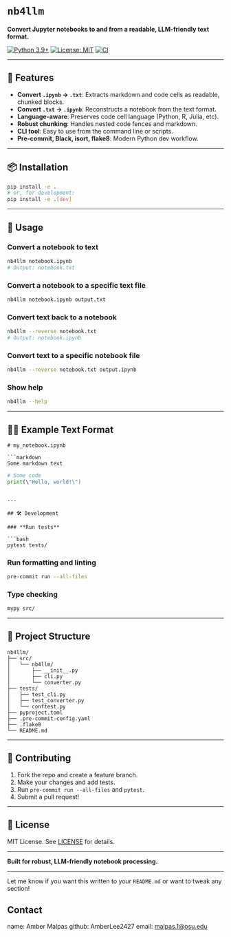 # `nb4llm`

**Convert Jupyter notebooks to and from a readable, LLM-friendly text format.**

[![Python 3.9+](https://img.shields.io/badge/python-3.9+-blue.svg)](https://www.python.org/downloads/)
[![License: MIT](https://img.shields.io/badge/License-MIT-yellow.svg)](https://opensource.org/licenses/MIT)
[![CI](https://github.com/Amberlee2427/nb4llm/actions/workflows/ci.yml/badge.svg)](https://github.com/Amberlee2427/nb4llm/actions/workflows/ci.yml)


---

## 🚀 Features

- **Convert `.ipynb` → `.txt`**: Extracts markdown and code cells as readable, chunked blocks.
- **Convert `.txt` → `.ipynb`**: Reconstructs a notebook from the text format.
- **Language-aware**: Preserves code cell language (Python, R, Julia, etc).
- **Robust chunking**: Handles nested code fences and markdown.
- **CLI tool**: Easy to use from the command line or scripts.
- **Pre-commit, Black, isort, flake8**: Modern Python dev workflow.

---

## 📦 Installation

```bash
pip install -e .
# or, for development:
pip install -e .[dev]
```

---

## 📝 Usage

### **Convert a notebook to text**

```bash
nb4llm notebook.ipynb
# Output: notebook.txt
```

### **Convert a notebook to a specific text file**

```bash
nb4llm notebook.ipynb output.txt
```

### **Convert text back to a notebook**

```bash
nb4llm --reverse notebook.txt
# Output: notebook.ipynb
```

### **Convert text to a specific notebook file**

```bash
nb4llm --reverse notebook.txt output.ipynb
```

### **Show help**

```bash
nb4llm --help
```

---

## 🧑‍💻 Example Text Format

```
# my_notebook.ipynb

```markdown
Some markdown text
```

```python
# Some code
print(\"Hello, world!\")
```
```

---

## 🛠️ Development

### **Run tests**

```bash
pytest tests/
```

### **Run formatting and linting**

```bash
pre-commit run --all-files
```

### **Type checking**

```bash
mypy src/
```

---

## 🧩 Project Structure

```
nb4llm/
├── src/
│   └── nb4llm/
│       ├── __init__.py
│       ├── cli.py
│       └── converter.py
├── tests/
│   ├── test_cli.py
│   ├── test_converter.py
│   └── conftest.py
├── pyproject.toml
├── .pre-commit-config.yaml
├── .flake8
└── README.md
```

---

## 📝 Contributing

1. Fork the repo and create a feature branch.
2. Make your changes and add tests.
3. Run `pre-commit run --all-files` and `pytest`.
4. Submit a pull request!

---

## 📄 License

MIT License. See [LICENSE](LICENSE) for details.

---

**Built for robust, LLM-friendly notebook processing.**

---

Let me know if you want this written to your `README.md` or want to tweak any section!


## Contact

name: Amber Malpas 
github: AmberLee2427
email: malpas.1@osu.edu
